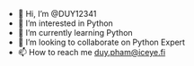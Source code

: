 - 👋 Hi, I’m @DUY12341
- 👀 I’m interested in Python
- 🌱 I’m currently learning Python
- 💞️ I’m looking to collaborate on Python Expert
- 📫 How to reach me duy.pham@iceye.fi

<!---
DUY12341/DUY12341 is a ✨ special ✨ repository because its `README.md` (this file) appears on your GitHub profile.
You can click the Preview link to take a look at your changes.
--->
